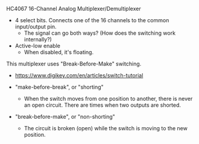 HC4067 16-Channel Analog Multiplexer/Demultiplexer
* 4 select bits. Connects one of the 16 channels to the common input/output pin.
  * The signal can go both ways? (How does the switching work internally?)
* Active-low enable
  * When disabled, it's floating.

This multiplexer uses "Break-Before-Make" switching.
* https://www.digikey.com/en/articles/switch-tutorial

* "make-before-break", or "shorting"
  * When the switch moves from one position to another, there is never an open circuit. There are times when two outputs are shorted.
  
* "break-before-make", or "non-shorting"
  * The circuit is broken (open) while the switch is moving to the new position.

